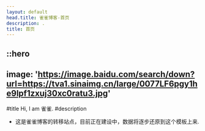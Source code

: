 ```yaml
---
layout: default
head.title: 雀雀博客-首页
description: .
title: 首页
---
```


::hero
---
image: 'https://image.baidu.com/search/down?url=https://tva1.sinaimg.cn/large/0077LF6pgy1he9lpf1zxuj30xc0ratu3.jpg'
---
#title
Hi, I am 雀雀.
#description
- 这是雀雀博客的转移站点，目前正在建设中，数据将逐步还原到这个模板上来.